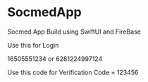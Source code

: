 # SocmedApp
Socmed App Build using SwiftUI and FireBase

Use this for Login

16505551234 or
6281224997124

Use this code for Verification Code = 
123456
